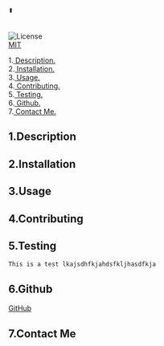# '

![License](https://img.shields.io/badge/License-MIT-orange.svg) <br> [MIT](https://opensource.org/licenses/MIT)

1.[ Description. ](#desc)
<br>
2.[ Installation. ](#inst)
<br>
3.[ Usage. ](#use)
<br>
4.[ Contributing. ](#contr)
<br>
5.[ Testing. ](#test)
<br>
6.[ Github. ](#git)
<br>
7.[ Contact Me.](#conta)
<br>

<a id="desc"></a>
## 1.Description



<a id="inst"></a>
## 2.Installation



<a id="use"></a>
## 3.Usage



<a id="contr"></a>
## 4.Contributing



<a id="test"></a>
## 5.Testing
```
This is a test lkajsdhfkjahdsfkljhasdfkja
```


<a id="git"></a>
## 6.Github

[GitHub](https://github.com/)

<a id="conta"></a>
## 7.Contact Me



